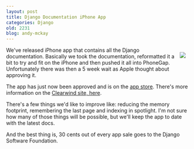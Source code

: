 ```yaml
---
layout: post
title: Django Documentation iPhone App
categories: Django
old: 2231
blog: andy-mckay
---
```

<img src="http://static.clearwind.ca/images/documentation-app-one.png" style="float: right; padding: 1em" />
<p>We've released iPhone app that contains all the Django documentation. Basically we took the documentation, reformatted it a bit to try and fit on the iPhone and then pushed it all into PhoneGap. Unfortunately there was then a 5 week wait as Apple thought about approving it.</p>
<p>The app has just now been approved and is on the <a href="http://itunes.apple.com/us/app/django-documentation/id336551222?mt=8&uo=6">app store</a>. There's more information on the <a href="http://www.clearwind.ca/apps/django-documentation.html">Clearwind site, here</a>.</p>
<p>There's a few things we'd like to improve like: reducing the memory footprint, remembering the last page and indexing in spotlight. I'm not sure how many of those things will be possible, but we'll keep the app to date with the latest docs.</p>
<p>And the best thing is, 30 cents out of every app sale goes to the Django Software Foundation.</p>